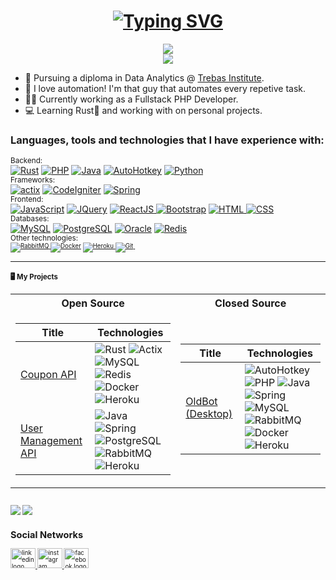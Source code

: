 <h1 align="center">
  <a href="https://git.io/typing-svg"><img src="https://readme-typing-svg.herokuapp.com/?font=Fira+Code&size=75&duration=1500&pause=500&color=0CE82B&background=000000EE&center=true&vCenter=true&multiline=true&width=1920&height=225&lines=Hello+there!;Welcome+to+my+GitHub+:)" alt="Typing SVG" /></a>
</h1>

<div align="center">
<a href="https://github.com/alfredomtx">
    <img src="https://github-stats-alpha.vercel.app/api?username=alfredomtx&cc=22272e&tc=37BCF6&ic=fff&bc=0000">
</a>
<br>
<img src="https://visitor-badge.glitch.me/badge?page_id=alfredomtx.alfredomtx">
  
</div>

- 📖 Pursuing a diploma in Data Analytics @ [Trebas Institute](https://www.trebas.com/programs/business-and-technology-programs/analytics-big-data-and-business-intelligence-montreal). 
- 🤖 I love automation! I'm that guy that automates every repetive task.
- 🧑‍💻 Currently working as a Fullstack PHP Developer.
- 💻 Learning Rust🦀 and working with on personal projects. 

### Languages, tools and technologies that I have **experience** with:

<p>
  <small>Backend:</small><br>
  <a href="https://github.com/search?q=user%3Aalfredomtx+language%3Arust"><img alt="Rust" src="https://img.shields.io/badge/Rust-black.svg?logo=rust&logoColor=white"></a>
  <a href="https://github.com/search?q=user%3Aalfredomtx+language%3Aphp"><img alt="PHP" src="https://img.shields.io/badge/PHP-777BB4.svg?logo=php&logoColor=white"></a>
  <a href="https://github.com/search?q=user%3Aalfredomtx+language%3Ajava"><img alt="Java" src="https://custom-icon-badges.herokuapp.com/badge/Java-red.svg?logo=java&logoColor=white"></a>
  <a href="https://github.com/search?q=user%3Aalfredomtx+language%3Aautohotkey"><img alt="AutoHotkey" src="https://img.shields.io/badge/AutoHotkey-limegreen.svg?logo=autohotkey&logoColor=white"></a>
  <a href="https://github.com/search?q=user%3AMuriloChianfa+language%3Apython"><img alt="Python" src="https://img.shields.io/badge/Python-14354C.svg?logo=python&logoColor=white"></a>
  
  <br>
  <small>Frameworks:</small><br>
  <a href="https://github.com/search?q=user%3Aalfredomtx+language%3Arust"><img alt="actix" src="https://img.shields.io/badge/Actix-black.svg?logo=actix&logoColor=white"></a>
  <a href="https://github.com/search?q=user%3Aalfredomtx+language%3Aphp"><img alt="CodeIgniter" src="https://img.shields.io/badge/CodeIgniter-777BB4.svg?logo=CodeIgniter&logoColor=white"></a>
  <a href="https://github.com/search?q=user%3Aalfredomtx+language%3Ajava"><img alt="Spring" src="https://custom-icon-badges.herokuapp.com/badge/Spring-green.svg?logo=spring&logoColor=white"></a>
  
  <br>
  <small>Frontend:</small><br>
  <a href="https://github.com/search?q=user%3Aalfredomtx+language%3Ajavascript"><img alt="JavaScript" src="https://img.shields.io/badge/JavaScript-F7DF1E.svg?logo=javascript&logoColor=black"></a>
  <a href="#"><img alt="JQuery" src="https://img.shields.io/badge/JQuery-black.svg?logo=jquery&logoColor=white"></a>
  <a href="https://github.com/search?q=user%3Aalfredomtx+language%3Ahtml"><img alt="ReactJS" src="https://img.shields.io/badge/React-purple.svg?logo=react&logoColor=white"> </a>
  <a href="#"><img alt="Bootstrap" src="https://img.shields.io/badge/Bootstrap-7952B3.svg?logo=bootstrap&logoColor=white"></a>
  <a href="https://github.com/search?q=user%3Aalfredomtx+language%3Ahtml"><img alt="HTML" src="https://img.shields.io/badge/HTML-E34F26.svg?logo=html5&logoColor=white"> </a>
  <a href="https://github.com/search?q=user%3Aalfredomtx+language%3Acss"><img alt="CSS" src="https://img.shields.io/badge/CSS-1572B6.svg?logo=css3&logoColor=white"></a>
  
  <br>
  <small>Databases:</small><br>
  <a href="#"><img alt="MySQL" src="https://img.shields.io/badge/MySQL-07405e.svg?logo=mysql&logoColor=white"></a>
  <a href="#"><img alt="PostgreSQL" src ="https://img.shields.io/badge/PostgreSQL-316192.svg?logo=postgresql&logoColor=white"></a>
  <a href="#"><img alt="Oracle" src ="https://img.shields.io/badge/Oracle-orange.svg?logo=oracle&logoColor=white"></a>
  <a href="#"><img alt="Redis" src ="https://img.shields.io/badge/Redis-red.svg?logo=redis&logoColor=white"></a>

  <br>
  <small>Other technologies:<small><br>
  <a href="#"><img alt="RabbitMQ" src="https://img.shields.io/badge/RabbitMQ-orange.svg?logo=rabbitmq&logoColor=white">
  <a href="https://github.com/search?q=user%3Aalfredomtx+language%3Adocker"><img alt="Docker" src="https://img.shields.io/badge/-Docker-2496ED?style=flat&logo=docker&logoColor=fff"></a>
  <a href="#"><img alt="Heroku" src="https://img.shields.io/badge/Heroku-430098.svg?logo=heroku&logoColor=white">
  <a href="#"><img alt="Git" src="https://img.shields.io/badge/Git-orange.svg?logo=git&logoColor=white">
  <a href="#"><img alt="" src="https://img.shields.io/badge/Windows-darkblue?style=flat&logo=Windows&logoColor=fff"></a>
  <a href="#"><img alt="" src="https://img.shields.io/badge/Linux-000?style=flat&logo=linux&logoColor=fff"></a>
  </a>

</p>

<hr>

### 🖥️ My Projects

<table>
<tr><th>Open Source</th><th>Closed Source</th></tr>
<tr><td>

|Title | Technologies|
|--|--|
| [Coupon API](https://github.com/alfredomtx/coupon-api)| ![Rust](https://img.shields.io/badge/Rust-black.svg?logo=rust&logoColor=white)  ![Actix](https://img.shields.io/badge/Actix-black.svg?logo=&logoColor=white) ![MySQL](https://img.shields.io/badge/MySQL-07405e.svg?logo=mysql&logoColor=white) <br>  ![Redis](https://img.shields.io/badge/Redis-red.svg?logo=redis&logoColor=white) ![Docker](https://img.shields.io/badge/-Docker-2496ED?style=flat&logo=docker&logoColor=fff) ![Heroku](https://img.shields.io/badge/Heroku-430098.svg?logo=heroku&logoColor=white) |
| [User Management API](https://github.com/alfredomtx/user-management-api)|  ![Java](https://custom-icon-badges.herokuapp.com/badge/Java-red.svg?logo=java&logoColor=white)  ![Spring](https://custom-icon-badges.herokuapp.com/badge/Spring-green.svg?logo=spring&logoColor=white)  ![PostgreSQL](https://img.shields.io/badge/PostgreSQL-316192.svg?logo=postgresql&logoColor=white) <br> ![RabbitMQ](https://img.shields.io/badge/Rabbitmq-orange.svg?logo=rabbitmq&logoColor=white) ![Heroku](https://img.shields.io/badge/Heroku-430098.svg?logo=heroku&logoColor=white) 


</td><td>

|Title | Technologies|
|--|--|
| [OldBot (Desktop)](https://oldbot.com.br/index.php)| ![AutoHotkey](https://img.shields.io/badge/AutoHotkey-limegreen.svg?logo=autohotkey&logoColor=white) ![PHP](https://img.shields.io/badge/PHP-777BB4.svg?logo=php&logoColor=white) ![Java](https://custom-icon-badges.herokuapp.com/badge/Java-red.svg?logo=java&logoColor=white) <br> ![Spring](https://custom-icon-badges.herokuapp.com/badge/Spring-green.svg?logo=spring&logoColor=white)  ![MySQL](https://img.shields.io/badge/MySQL-07405e.svg?logo=mysql&logoColor=white) ![RabbitMQ](https://img.shields.io/badge/Rabbitmq-orange.svg?logo=rabbitmq&logoColor=white) <br> ![Docker](https://img.shields.io/badge/-Docker-2496ED?style=flat&logo=docker&logoColor=fff) ![Heroku](https://img.shields.io/badge/Heroku-430098.svg?logo=heroku&logoColor=white)   

</td></tr>
</table>


<br>

<div align="left">
  <img src="http://github-profile-summary-cards.vercel.app/api/cards/profile-details?username=alfredomtx&theme=dracula" />
  <img src="https://github-readme-stats.vercel.app/api/top-langs/?username=alfredomtx&layout=compact&theme=dracula" />
</div>


## Social Networks
<div align="left">
  <a href="https://www.linkedin.com/in/alfredo-menezes/" target="_blank">
    <img src="https://raw.githubusercontent.com/maurodesouza/profile-readme-generator/master/src/assets/icons/social/linkedin/default.svg" width="40" height="32" alt="linkedin logo"  />
  </a>
  <a href="https://www.instagram.com/alfredomtx/" target="_blank">
    <img src="https://raw.githubusercontent.com/maurodesouza/profile-readme-generator/master/src/assets/icons/social/instagram/default.svg" width="40" height="32" alt="instagram logo"  />
  </a>
  <a href="https://www.facebook.com/alfredo.menezes.56/" target="_blank">
    <img src="https://raw.githubusercontent.com/maurodesouza/profile-readme-generator/master/src/assets/icons/social/facebook/default.svg" width="40" height="32" alt="facebook logo"  />
  </a>
</div>
